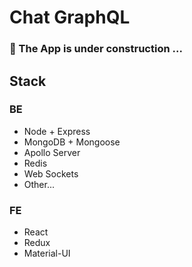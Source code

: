 # Chat GraphQL

### :construction: The App is under construction ...

## Stack

### BE

- Node + Express
- MongoDB + Mongoose
- Apollo Server
- Redis
- Web Sockets
- Other...

### FE

- React
- Redux
- Material-UI
